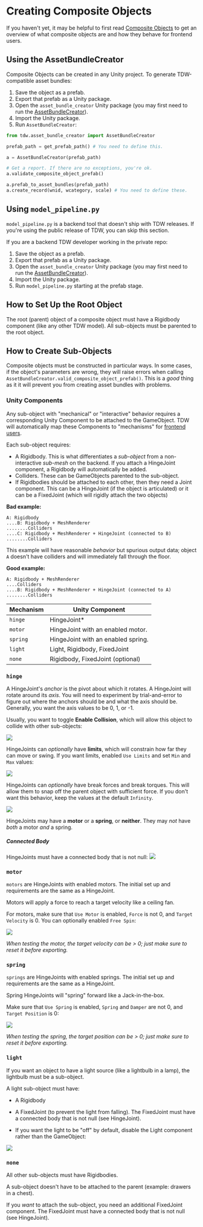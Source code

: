 # Creating Composite Objects

If you haven't yet, it may be helpful to first read [Composite Objects](composite_objects.md) to get an overview of what composite objects are and how they behave for frontend users.

## Using the AssetBundleCreator

Composite Objects can be created in any Unity project. To generate TDW-compatible asset bundles:

1. Save the object as a prefab.
2. Export that prefab as a Unity package.
3. Open the `asset_bundle_creator` Unity package (you may first need to run the [AssetBundleCreator](../misc_frontend/add_local_object.md)).
4. Import the Unity package.
5. Run `AssetBundleCreator`: 

```python 
from tdw.asset_bundle_creator import AssetBundleCreator

prefab_path = get_prefab_path() # You need to define this.

a = AssetBundleCreator(prefab_path)

# Get a report. If there are no exceptions, you're ok.
a.validate_composite_object_prefab()

a.prefab_to_asset_bundles(prefab_path)
a.create_record(wnid, wcategory, scale) # You need to define these.
```

## Using `model_pipeline.py`

`model_pipeline.py` is a backend tool that doesn't ship with TDW releases. If you're using the public release of TDW, you can skip this section. 

If you are a backend TDW developer working in the private repo:

1. Save the object as a prefab.
2. Export that prefab as a Unity package.
3. Open the `asset_bundle_creator` Unity package (you may first need to run the [AssetBundleCreator](../misc_frontend/add_local_object.md)).
4. Import the Unity package.
5. Run `model_pipeline.py` starting at the prefab stage.

## How to Set Up the Root Object

The root (parent) object of a composite object must have a Rigidbody component (like any other TDW model). All sub-objects must be parented to the root object.

## How to Create Sub-Objects

Composite objects must be constructed in particular ways. In some cases, if the object's parameters are wrong, they will raise errors when calling `AssetBundleCreator.valid_composite_object_prefab()`. This is a _good_ thing as it it will prevent you from creating asset bundles with problems.

### Unity Components

Any sub-object with "mechanical" or "interactive" behavior requires a corresponding Unity Component to be attached to the GameObject. TDW will automatically map these Components to "mechanisms" for [frontend users](composite_objects.md).

Each sub-object requires:

- A Rigidbody. This is what differentiates a *sub-object* from a non-interactive *sub-mesh* on the backend. If you attach a HingeJoint component, a Rigidbody will automatically be added.
- Colliders. These can be GameObjects parented to the sub-object.
- If Rigidbodies should be attached to each other, then they need a Joint component. This can be a HingeJoint (if the object is articulated) or it can be a FixedJoint (which will rigidly attach the two objects)

**Bad example:**

```
A: Rigidbody
....B: Rigidbody + MeshRenderer
........Colliders
....C: Rigidbody + MeshRenderer + HingeJoint (connected to B)
........Colliders
```

This example will have reasonable *behavior* but spurious output data; object `A` doesn't have colliders and will immediately fall through the floor.

**Good example:**

```
A: Rigidbody + MeshRenderer
....Colliders
....B: Rigidbody + MeshRenderer + HingeJoint (connected to A)
........Colliders
```

| Mechanism | Unity Component                    |
| --------- | ---------------------------------- |
| `hinge`   | HingeJoint*                        |
| `motor`   | HingeJoint with an enabled motor.  |
| `spring`  | HingeJoint with an enabled spring. |
| `light`   | Light, Rigidbody, FixedJoint       |
| `none`    | Rigidbody, FixedJoint (optional)   |

### `hinge`

A HingeJoint's _anchor_ is the pivot about which it rotates. A HingeJoint will rotate around its _axis_. You will need to experiment by trial-and-error to figure out where the anchors should be and what the axis should be. Generally, you want the axis values to be 0, 1, or -1.

Usually, you want to toggle  **Enable Collision**, which will allow this object to collide with other sub-objects:

![](../images/composite_objects/enable_collision.png)

HingeJoints can _optionally_  have **limits**, which will constrain how far they can move or swing. If you want limits, enabled `Use Limits` and set `Min` and `Max` values:

![](../images/composite_objects/limits.png)

HingeJoints can _optionally_ have break forces and break torques. This will allow them to snap off the parent object with sufficient force. If you don't want this behavior, keep the values at the default `Infinity`.

![](../images/composite_objects/break_force.png)

HingeJoints may have a **motor** or a **spring**, or **neither**. They may _not_ have _both_ a motor _and_ a spring.

#####  Connected Body

HingeJoints must have a connected body that is not null:
![](../images/composite_objects/connected_body.png)

### `motor`

`motors` are HingeJoints with enabled motors. The initial set up and requirements are the same as a HingeJoint.

Motors will apply a force to reach a target velocity like a ceiling fan.

For motors, make sure that `Use Motor` is enabled, `Force` is not 0, and `Target Velocity` is 0. You can optionally enabled `Free Spin`:

![](../images/composite_objects/motor.png)

_When testing the motor, the target velocity can be > 0; just make sure to reset it before exporting._

### `spring`

`springs` are HingeJoints with enabled springs. The initial set up and requirements are the same as a HingeJoint.

Spring HingeJoints will "spring" forward like a Jack-in-the-box.

Make sure that `Use Spring` is enabled, `Spring` and `Damper` are not 0, and `Target Position` is 0:

![](../images/composite_objects/spring.png)

_When testing the spring, the target position can be > 0; just make sure to reset it before exporting._

### `light`

If you want an object to have a light source (like a lightbulb in a lamp), the lightbulb must be a sub-object.

A light sub-object must have:

- A Rigidbody

- A FixedJoint (to prevent the light from falling). The FixedJoint must have a connected body that is not null (see HingeJoint).
- If you want the light to be "off" by default, disable the Light component rather than the GameObject:

![](../images/composite_objects/off_light.png)

### `none`

All other sub-objects must have Rigidbodies.

A sub-object doesn't have to be attached to the parent (example: drawers in a chest).

If you _want_ to attach the sub-object, you need an additional FixedJoint component. The FixedJoint must have a connected body that is not null (see HingeJoint).